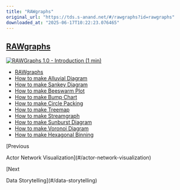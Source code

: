 ```yaml
---
title: "RAWgraphs"
original_url: "https://tds.s-anand.net/#/rawgraphs?id=rawgraphs"
downloaded_at: "2025-06-17T10:22:23.076465"
---
```


[RAWgraphs](#/rawgraphs?id=rawgraphs)
-------------------------------------

[![RAWGraphs 1.0 - Introduction (1 min)](https://i.ytimg.com/vi_webp/2TtYlty-M5g/sddefault.webp)](https://youtu.be/2TtYlty-M5g)

* [RAWgraphs](https://www.rawgraphs.io/)
* [How to make Alluvial Diagram](https://youtu.be/6BYac2Pmnno)
* [How to make Sankey Diagram](https://youtu.be/DYTiKjH6oFM)
* [How to make Beeswarm Plot](https://youtu.be/RPHiEzbCatA)
* [How to make Bump Chart](https://youtu.be/K-weHCSQb58)
* [How to make Circle Packing](https://youtu.be/inm_fR-oykw)
* [How to make Treemap](https://youtu.be/W_MuNYWjhfc)
* [How to make Streamgraph](https://youtu.be/Iu8Me9QO8mg)
* [How to make Sunburst Diagram](https://youtu.be/knqimV7RVbI)
* [How to make Voronoi Diagram](https://youtu.be/I7nn29giVug)
* [How to make Hexagonal Binning](https://youtu.be/Q03sVDj32l4)

[Previous

Actor Network Visualization](#/actor-network-visualization)

[Next

Data Storytelling](#/data-storytelling)